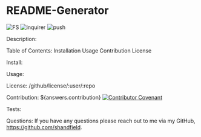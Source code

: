 # README-Generator

![FS](https://img.shields.io/npm/v/fs)
![inquirer](https://img.shields.io/npm/v/inquirer)
![push](https://img.shields.io/npm/v/push)

Description: 

Table of Contents:
  Installation
  Usage
  Contribution
  License

Install:

Usage:

License:
/github/license/:user/:repo

Contribution:
${answers.contribution} 
[![Contributor Covenant](https://img.shields.io/badge/Contributor%20Covenant-v2.0%20adopted-ff69b4.svg)](code_of_conduct.md)

Tests:

Questions:
If you have any questions please reach out to me via my GitHub, https://github.com/shandfield.